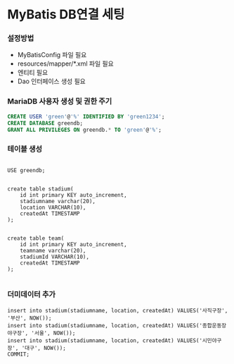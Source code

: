 # MyBatis DB연결 세팅



### 설정방법
- MyBatisConfig 파일 필요
- resources/mapper/*.xml 파일 필요
- 엔티티 필요
- Dao 인터페이스 생성 필요

### MariaDB 사용자 생성 및 권한 주기
```sql
CREATE USER 'green'@'%' IDENTIFIED BY 'green1234';
CREATE DATABASE greendb;
GRANT ALL PRIVILEGES ON greendb.* TO 'green'@'%';
```

### 테이블 생성

```MariaDB

USE greendb;


create table stadium(
    id int primary KEY auto_increment,
    stadiumname varchar(20),
    location VARCHAR(10),
    createdAt TIMESTAMP
);


create table team(
    id int primary KEY auto_increment,
    teamname varchar(20),
    stadiumId VARCHAR(10),
    createdAt TIMESTAMP
);


```

### 더미데이터 추가
```MariaDB
insert into stadium(stadiumname, location, createdAt) VALUES('사직구장', '부산', NOW());
insert into stadium(stadiumname, location, createdAt) VALUES('종합운동장 야구장', '서울', NOW());
insert into stadium(stadiumname, location, createdAt) VALUES('시민야구장', '대구', NOW());
COMMIT;
```



